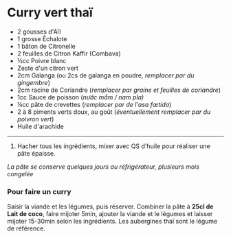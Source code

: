 # Curry vert thaï

- 2 gousses d'Aïl
- 1 grosse Échalote
- 1 bâton de Citronelle
- 2 feuilles de Citron Kaffir (Combava)
- ½cc Poivre blanc
- Zeste d'un citron vert
- 2cm Galanga (ou 2cs de galanga en poudre, *remplacer par du gingembre*)
- 2cm racine de Coriandre (*remplacer par graine et feuilles de coriandre*)
- 1cc Sauce de poisson (*nước mắm / nam pla)*
- ¼cc pâte de crevettes (*remplacer par de l'asa fœtida*)
- 2 à 8 piments verts doux, au goût (*éventuellement remplacer par du poivron vert*)
- Huile d'arachide

---

1. Hacher tous les ingrédients, mixer avec QS d'huile pour réaliser une pâte épaisse.

*La pâte se conserve quelques jours au réfrigérateur, plusieurs mois congelée*

### Pour faire un curry

Saisir la viande et les légumes, puis réserver.
Combiner la pâte à **25cl de Lait de coco**, faire mijoter 5min, ajouter la viande et le légumes et laisser mijoter 15-30min selon les ingrédients.
Les aubergines thaï sont le légume de référence.
